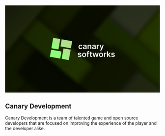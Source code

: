 ![CanaryLogoBanner](profile/CanaryLogoBanner.png)

## Canary Development

Canary Development is a team of talented game and open source developers that are focused on improving the experience of the player and the developer alike.
